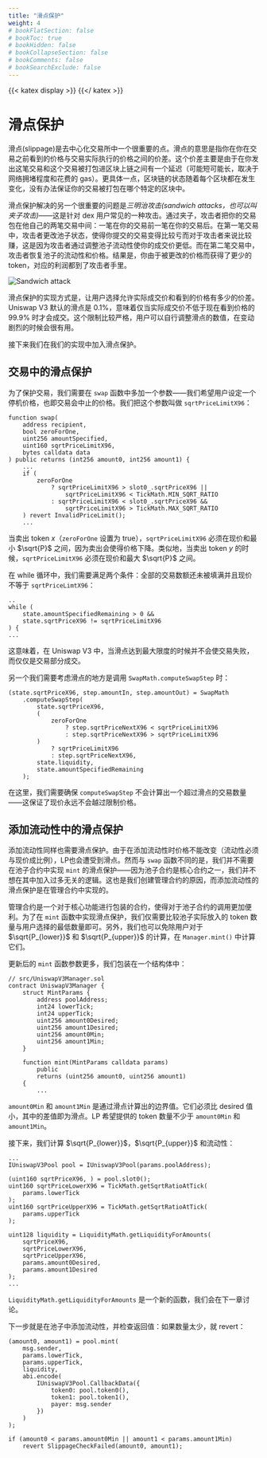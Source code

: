 ```yaml
---
title: "滑点保护"
weight: 4
# bookFlatSection: false
# bookToc: true
# bookHidden: false
# bookCollapseSection: false
# bookComments: false
# bookSearchExclude: false
---
```


{{< katex display >}} {{</ katex >}}

# 滑点保护

滑点(slippage)是去中心化交易所中一个很重要的点。滑点的意思是指你在你在交易之前看到的价格与交易实际执行的价格之间的价差。这个价差主要是由于在你发出这笔交易和这个交易被打包进区块上链之间有一个延迟（可能短可能长，取决于网络拥堵程度和花费的 gas）。更具体一点，区块链的状态随着每个区块都在发生变化，没有办法保证你的交易被打包在哪个特定的区块中。

滑点保护解决的另一个很重要的问题是*三明治攻击(sandwich attacks，也可以叫夹子攻击)*——这是针对 dex 用户常见的一种攻击。通过夹子，攻击者把你的交易包在他自己的两笔交易中间：一笔在你的交易前一笔在你的交易后。在第一笔交易中，攻击者更改池子状态，使得你提交的交易变得比较亏而对于攻击者来说比较赚，这是因为攻击者通过调整池子流动性使你的成交价更低。而在第二笔交易中，攻击者恢复池子的流动性和价格。结果是，你由于被更改的价格而获得了更少的 token，对应的利润都到了攻击者手里。

![Sandwich attack](/static/images/milestone_3/sandwich_attack.png)

滑点保护的实现方式是，让用户选择允许实际成交价和看到的价格有多少的价差。Uniswap V3 默认的滑点是 0.1%，意味着仅当实际成交价不低于现在看到价格的 99.9% 时才会成交。这个限制比较严格，用户可以自行调整滑点的数值，在变动剧烈的时候会很有用。

接下来我们在我们的实现中加入滑点保护。

## 交易中的滑点保护

为了保护交易，我们需要在 `swap` 函数中多加一个参数——我们希望用户设定一个停机价格，也即交易会中止的价格。我们把这个参数叫做 `sqrtPriceLimitX96`：

```solidity
function swap(
    address recipient,
    bool zeroForOne,
    uint256 amountSpecified,
    uint160 sqrtPriceLimitX96,
    bytes calldata data
) public returns (int256 amount0, int256 amount1) {
    ...
    if (
        zeroForOne
            ? sqrtPriceLimitX96 > slot0_.sqrtPriceX96 ||
                sqrtPriceLimitX96 < TickMath.MIN_SQRT_RATIO
            : sqrtPriceLimitX96 < slot0_.sqrtPriceX96 &&
                sqrtPriceLimitX96 > TickMath.MAX_SQRT_RATIO
    ) revert InvalidPriceLimit();
    ...
```

当卖出 token $x$（`zeroForOne` 设置为 true），`sqrtPriceLimitX96` 必须在现价和最小 $\sqrt{P}$ 之间，因为卖出会使得价格下降。类似地，当卖出 token $y$ 的时候，`sqrtPriceLimitX96` 必须在现价和最大 $\sqrt{P}$ 之间。

在 while 循环中，我们需要满足两个条件：全部的交易数额还未被填满并且现价不等于 `sqrtPriceLimtX96`： 

```solidity
..
while (
    state.amountSpecifiedRemaining > 0 &&
    state.sqrtPriceX96 != sqrtPriceLimitX96
) {
...
```

这意味着，在 Uniswap V3 中，当滑点达到最大限度的时候并不会使交易失败，而仅仅是交易部分成交。

另一个我们需要考虑滑点的地方是调用 `SwapMath.computeSwapStep` 时：

```solidity
(state.sqrtPriceX96, step.amountIn, step.amountOut) = SwapMath
    .computeSwapStep(
        state.sqrtPriceX96,
        (
            zeroForOne
                ? step.sqrtPriceNextX96 < sqrtPriceLimitX96
                : step.sqrtPriceNextX96 > sqrtPriceLimitX96
        )
            ? sqrtPriceLimitX96
            : step.sqrtPriceNextX96,
        state.liquidity,
        state.amountSpecifiedRemaining
    );
```

在这里，我们需要确保 `computeSwapStep` 不会计算出一个超过滑点的交易数量——这保证了现价永远不会越过限制价格。

## 添加流动性中的滑点保护

添加流动性同样也需要滑点保护。由于在添加流动性时价格不能改变（流动性必须与现价成比例），LP也会遭受到滑点。然而与 `swap` 函数不同的是，我们并不需要在池子合约中实现 `mint` 的滑点保护——因为池子合约是核心合约之一，我们并不想在其中加入过多无关的逻辑。这也是我们创建管理合约的原因，而添加流动性的滑点保护是在管理合约中实现的。

管理合约是一个对于核心功能进行包装的合约，使得对于池子合约的调用更加便利。为了在 `mint` 函数中实现滑点保护，我们仅需要比较池子实际放入的 token 数量与用户选择的最低数量即可。另外，我们也可以免除用户对于 $\sqrt{P_{lower}}$ 和 $\sqrt{P_{upper}}$ 的计算，在 `Manager.mint()` 中计算它们。

更新后的 `mint` 函数参数更多，我们包装在一个结构体中：

```solidity
// src/UniswapV3Manager.sol
contract UniswapV3Manager {
    struct MintParams {
        address poolAddress;
        int24 lowerTick;
        int24 upperTick;
        uint256 amount0Desired;
        uint256 amount1Desired;
        uint256 amount0Min;
        uint256 amount1Min;
    }

    function mint(MintParams calldata params)
        public
        returns (uint256 amount0, uint256 amount1)
    {
        ...
```

`amount0Min` 和 `amount1Min` 是通过滑点计算出的边界值。它们必须比 desired 值小，其中的差值即为滑点。LP 希望提供的 token 数量不少于 `amount0Min` 和 `amount1Min`。

接下来，我们计算 $\sqrt{P_{lower}}$，$\sqrt{P_{upper}}$ 和流动性：

```solidity
...
IUniswapV3Pool pool = IUniswapV3Pool(params.poolAddress);

(uint160 sqrtPriceX96, ) = pool.slot0();
uint160 sqrtPriceLowerX96 = TickMath.getSqrtRatioAtTick(
    params.lowerTick
);
uint160 sqrtPriceUpperX96 = TickMath.getSqrtRatioAtTick(
    params.upperTick
);

uint128 liquidity = LiquidityMath.getLiquidityForAmounts(
    sqrtPriceX96,
    sqrtPriceLowerX96,
    sqrtPriceUpperX96,
    params.amount0Desired,
    params.amount1Desired
);
...
```

`LiquidityMath.getLiquidityForAmounts` 是一个新的函数，我们会在下一章讨论。

下一步就是在池子中添加流动性，并检查返回值：如果数量太少，就 revert：

```solidity
(amount0, amount1) = pool.mint(
    msg.sender,
    params.lowerTick,
    params.upperTick,
    liquidity,
    abi.encode(
        IUniswapV3Pool.CallbackData({
            token0: pool.token0(),
            token1: pool.token1(),
            payer: msg.sender
        })
    )
);

if (amount0 < params.amount0Min || amount1 < params.amount1Min)
    revert SlippageCheckFailed(amount0, amount1);
```
